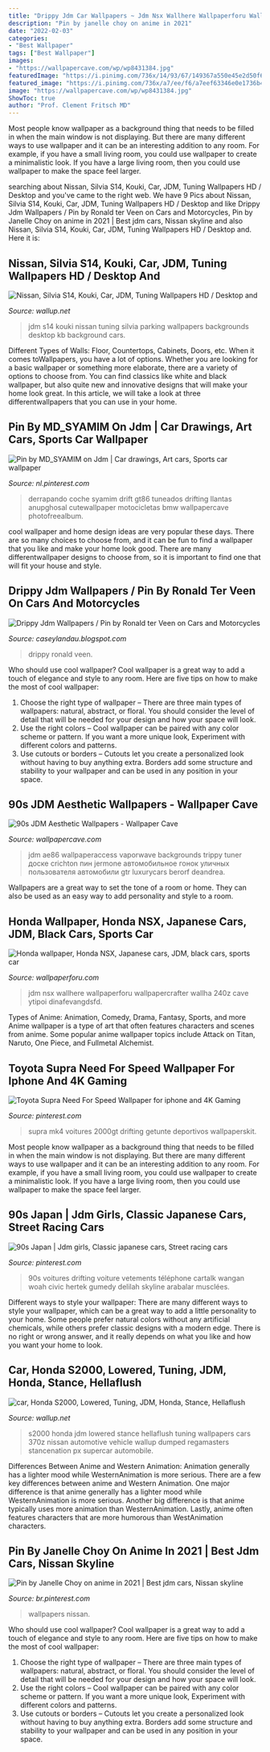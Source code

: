 ```yaml
---
title: "Drippy Jdm Car Wallpapers ~ Jdm Nsx Wallhere Wallpaperforu Wallpapercrafter Wallha 240z Cave Ytipoi Dinafevangdsfd"
description: "Pin by janelle choy on anime in 2021"
date: "2022-02-03"
categories:
- "Best Wallpaper"
tags: ["Best Wallpaper"]
images:
- "https://wallpapercave.com/wp/wp8431384.jpg"
featuredImage: "https://i.pinimg.com/736x/14/93/67/149367a550e45e2d50f67c1f95c8e0de.jpg"
featured_image: "https://i.pinimg.com/736x/a7/ee/f6/a7eef63346e0e1736b42662b1f08bc81.jpg"
image: "https://wallpapercave.com/wp/wp8431384.jpg"
ShowToc: true
author: "Prof. Clement Fritsch MD"
---
```



Most people know wallpaper as a background thing that needs to be filled in when the main window is not displaying. But there are many different ways to use wallpaper and it can be an interesting addition to any room. For example, if you have a small living room, you could use wallpaper to create a minimalistic look. If you have a large living room, then you could use wallpaper to make the space feel larger.

	

		
searching about Nissan, Silvia S14, Kouki, Car, JDM, Tuning Wallpapers HD / Desktop and you've came to the right web. We have 9 Pics about Nissan, Silvia S14, Kouki, Car, JDM, Tuning Wallpapers HD / Desktop and like Drippy Jdm Wallpapers / Pin by Ronald ter Veen on Cars and Motorcycles, Pin by Janelle Choy on anime in 2021 | Best jdm cars, Nissan skyline and also Nissan, Silvia S14, Kouki, Car, JDM, Tuning Wallpapers HD / Desktop and. Here it is:
		
    
## Nissan, Silvia S14, Kouki, Car, JDM, Tuning Wallpapers HD / Desktop And

<img loading=lazy src="https://wallup.net/wp-content/uploads/2016/01/242670-Nissan-Silvia_S14-Kouki-car-JDM-tuning.jpg" onerror="this.onerror=null;this.src='https://tse4.mm.bing.net/th?id=OIP.Bc8jnZaZZQfM6JP-YNjyCAHaEK&amp;pid=15.1';" alt="Nissan, Silvia S14, Kouki, Car, JDM, Tuning Wallpapers HD / Desktop and">

_Source: wallup.net_

>jdm s14 kouki nissan tuning silvia parking wallpapers backgrounds desktop kb background cars. 

	

Different Types of Walls: Floor, Countertops, Cabinets, Doors, etc.
When it comes toWallpapers, you have a lot of options. Whether you are looking for a basic wallpaper or something more elaborate, there are a variety of options to choose from. You can find classics like white and black wallpaper, but also quite new and innovative designs that will make your home look great. In this article, we will take a look at three differentwallpapers that you can use in your home.

    
## Pin By MD_SYAMIM On Jdm | Car Drawings, Art Cars, Sports Car Wallpaper

<img loading=lazy src="https://i.pinimg.com/736x/a7/ee/f6/a7eef63346e0e1736b42662b1f08bc81.jpg" onerror="this.onerror=null;this.src='https://tse3.mm.bing.net/th?id=OIP.0yiYj_Jjftvkuyfy6TwOSQHaNK&amp;pid=15.1';" alt="Pin by MD_SYAMIM on Jdm | Car drawings, Art cars, Sports car wallpaper">

_Source: nl.pinterest.com_

>derrapando coche syamim drift gt86 tuneados drifting llantas anupghosal cutewallpaper motocicletas bmw wallpapercave photofreealbum. 

	

cool wallpaper and home design ideas are very popular these days. There are so many choices to choose from, and it can be fun to find a wallpaper that you like and make your home look good. There are many differentwallpaper designs to choose from, so it is important to find one that will fit your house and style.

    
## Drippy Jdm Wallpapers / Pin By Ronald Ter Veen On Cars And Motorcycles

<img loading=lazy src="https://i.pinimg.com/originals/a3/3a/1a/a33a1a238cfc336d55de0a3650214945.jpg" onerror="this.onerror=null;this.src='https://tse2.mm.bing.net/th?id=OIP.nEL2tsblU6PdGBJ5ebsudQHaHT&amp;pid=15.1';" alt="Drippy Jdm Wallpapers / Pin by Ronald ter Veen on Cars and Motorcycles">

_Source: caseylandau.blogspot.com_

>drippy ronald veen. 

	

Who should use cool wallpaper?
Cool wallpaper is a great way to add a touch of elegance and style to any room. Here are five tips on how to make the most of cool wallpaper: 
1) Choose the right type of wallpaper – There are three main types of wallpapers: natural, abstract, or floral. You should consider the level of detail that will be needed for your design and how your space will look. 
2) Use the right colors – Cool wallpaper can be paired with any color scheme or pattern. If you want a more unique look, Experiment with different colors and patterns. 
3) Use cutouts or borders – Cutouts let you create a personalized look without having to buy anything extra. Borders add some structure and stability to your wallpaper and can be used in any position in your space.

    
## 90s JDM Aesthetic Wallpapers - Wallpaper Cave

<img loading=lazy src="https://wallpapercave.com/wp/wp8431384.jpg" onerror="this.onerror=null;this.src='https://tse2.mm.bing.net/th?id=OIP.XCrgh8Dx7EUqvwByWACtWgHaNK&amp;pid=15.1';" alt="90s JDM Aesthetic Wallpapers - Wallpaper Cave">

_Source: wallpapercave.com_

>jdm ae86 wallpaperaccess vaporwave backgrounds trippy tuner доске crichton пин jermone автомобильное гонок уличных пользователя автомобили gtr luxurycars berorf deandrea. 

	

Wallpapers are a great way to set the tone of a room or home. They can also be used as an easy way to add personality and style to a room.

    
## Honda Wallpaper, Honda NSX, Japanese Cars, JDM, Black Cars, Sports Car

<img loading=lazy src="https://wallpaperforu.com/wp-content/uploads/2020/12/car-wallpaper-2012211339324-1536x864.jpg" onerror="this.onerror=null;this.src='https://tse2.mm.bing.net/th?id=OIP.kCVm7fZlJEBg7ZzKo3vzVgHaEK&amp;pid=15.1';" alt="Honda wallpaper, Honda NSX, Japanese cars, JDM, black cars, sports car">

_Source: wallpaperforu.com_

>jdm nsx wallhere wallpaperforu wallpapercrafter wallha 240z cave ytipoi dinafevangdsfd. 

	

Types of Anime: Animation, Comedy, Drama, Fantasy, Sports, and more
Anime wallpaper is a type of art that often features characters and scenes from anime. Some popular anime wallpaper topics include Attack on Titan, Naruto, One Piece, and Fullmetal Alchemist.

    
## Toyota Supra Need For Speed Wallpaper For Iphone And 4K Gaming

<img loading=lazy src="https://i.pinimg.com/736x/ce/b1/92/ceb192931420544323f014c7c3233a55.jpg" onerror="this.onerror=null;this.src='https://tse4.mm.bing.net/th?id=OIP.k6eetM3Ec1Z3XzKVjke6GQHaMW&amp;pid=15.1';" alt="Toyota Supra Need For Speed Wallpaper for iphone and 4K Gaming">

_Source: pinterest.com_

>supra mk4 voitures 2000gt drifting getunte deportivos wallpaperskit. 

	

Most people know wallpaper as a background thing that needs to be filled in when the main window is not displaying. But there are many different ways to use wallpaper and it can be an interesting addition to any room. For example, if you have a small living room, you could use wallpaper to create a minimalistic look. If you have a large living room, then you could use wallpaper to make the space feel larger.

    
## 90s Japan | Jdm Girls, Classic Japanese Cars, Street Racing Cars

<img loading=lazy src="https://i.pinimg.com/736x/14/93/67/149367a550e45e2d50f67c1f95c8e0de.jpg" onerror="this.onerror=null;this.src='https://tse3.mm.bing.net/th?id=OIP.TP5_ArTw1ViaiAIKLrQc9AHaJ5&amp;pid=15.1';" alt="90s Japan | Jdm girls, Classic japanese cars, Street racing cars">

_Source: pinterest.com_

>90s voitures drifting voiture vetements téléphone cartalk wangan woah civic hertek gumedy delilah skyline arabalar musclées. 

	

Different ways to style your wallpaper:
There are many different ways to style your wallpaper, which can be a great way to add a little personality to your home. Some people prefer natural colors without any artificial chemicals, while others prefer classic designs with a modern edge. There is no right or wrong answer, and it really depends on what you like and how you want your home to look.

    
## Car, Honda S2000, Lowered, Tuning, JDM, Honda, Stance, Hellaflush

<img loading=lazy src="https://wallup.net/wp-content/uploads/2016/07/21/381563-car-honda_s2000-lowered-tuning-JDM-Honda-Stance-Hellaflush.jpg" onerror="this.onerror=null;this.src='https://tse4.mm.bing.net/th?id=OIP.IS6OY3-gJQZmUpkzMfhinQHaE7&amp;pid=15.1';" alt="car, Honda S2000, Lowered, Tuning, JDM, Honda, Stance, Hellaflush">

_Source: wallup.net_

>s2000 honda jdm lowered stance hellaflush tuning wallpapers cars 370z nissan automotive vehicle wallup dumped regamasters stancenation px supercar automobile. 

	

Differences Between Anime and Western Animation: Animation generally has a lighter mood while WesternAnimation is more serious.
There are a few key differences between anime and Western Animation. One major difference is that anime generally has a lighter mood while WesternAnimation is more serious. Another big difference is that anime typically uses more animation than WesternAnimation. Lastly, anime often features characters that are more humorous than WestAnimation characters.

    
## Pin By Janelle Choy On Anime In 2021 | Best Jdm Cars, Nissan Skyline

<img loading=lazy src="https://i.pinimg.com/736x/7e/76/67/7e76674fd06e1526313628778ae0d07c.jpg" onerror="this.onerror=null;this.src='https://tse2.mm.bing.net/th?id=OIP.cDVOWjczXlA1SsG9FEQbAAHaJN&amp;pid=15.1';" alt="Pin by Janelle Choy on anime in 2021 | Best jdm cars, Nissan skyline">

_Source: br.pinterest.com_

>wallpapers nissan. 

	

Who should use cool wallpaper?
Cool wallpaper is a great way to add a touch of elegance and style to any room. Here are five tips on how to make the most of cool wallpaper: 
1) Choose the right type of wallpaper – There are three main types of wallpapers: natural, abstract, or floral. You should consider the level of detail that will be needed for your design and how your space will look. 
2) Use the right colors – Cool wallpaper can be paired with any color scheme or pattern. If you want a more unique look, Experiment with different colors and patterns. 
3) Use cutouts or borders – Cutouts let you create a personalized look without having to buy anything extra. Borders add some structure and stability to your wallpaper and can be used in any position in your space.


